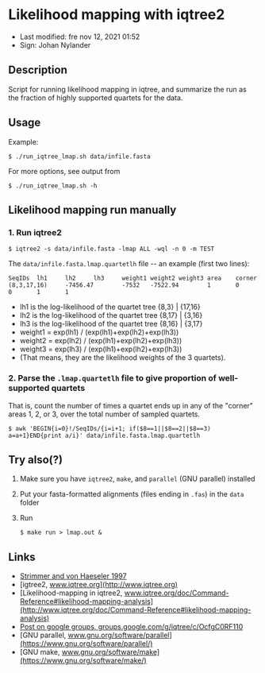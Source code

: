 # Likelihood mapping with iqtree2

- Last modified: fre nov 12, 2021  01:52
- Sign: Johan Nylander


## Description

Script for running likelihood mapping in iqtree, and summarize the run as the
fraction of highly supported quartets for the data.


## Usage

Example:

    $ ./run_iqtree_lmap.sh data/infile.fasta

For more options, see output from

    $ ./run_iqtree_lmap.sh -h


## Likelihood mapping run manually


### 1. Run iqtree2

    $ iqtree2 -s data/infile.fasta -lmap ALL -wql -n 0 -m TEST

The `data/infile.fasta.lmap.quartetlh` file -- an example (first two lines):

    SeqIDs  lh1     lh2     lh3     weight1 weight2 weight3 area    corner
    (8,3,17,16)     -7456.47        -7532   -7522.94        1       0       0       1       1

- lh1 is the log-likelihood of the quartet tree {8,3} | {17,16}
- lh2 is the log-likelihood of the quartet tree {8,17} | {3,16}
- lh3 is the log-likelihood of the quartet tree {8,16} | {3,17}
- weight1 = exp(lh1) / (exp(lh1)+exp(lh2)+exp(lh3))
- weight2 = exp(lh2) / (exp(lh1)+exp(lh2)+exp(lh3))
- weight3 = exp(lh3) / (exp(lh1)+exp(lh2)+exp(lh3))
- (That means, they are the likelihood weights of the 3 quartets).


### 2. Parse the `.lmap.quartetlh` file to give proportion of well-supported quartets

That is, count the number of times a quartet ends up in any of the "corner"
areas 1, 2, or 3, over the total number of sampled quartets.

    $ awk 'BEGIN{i=0}!/SeqIDs/{i=i+1; if($8==1||$8==2||$8==3) a=a+1}END{print a/i}' data/infile.fasta.lmap.quartetlh


## Try also(?)

1. Make sure you have `iqtree2`, `make`, and `parallel` (GNU parallel) installed
2. Put your fasta-formatted alignments (files ending in `.fas`) in the `data` folder
4. Run

       $ make run > lmap.out &


## Links

- [Strimmer and von Haeseler 1997](doc/Strimmer_von_Haeseler_1997.pdf)
- [igtree2, www.iqtree.org](http://www.iqtree.org)
- [Likelihood-mapping in iqtree2, www.iqtree.org/doc/Command-Reference#likelihood-mapping-analysis](http://www.iqtree.org/doc/Command-Reference#likelihood-mapping-analysis)
- [Post on google groups, groups.google.com/g/iqtree/c/OcfgC0RF110](https://groups.google.com/g/iqtree/c/OcfgC0RF110)
- [GNU parallel, www.gnu.org/software/parallel](https://www.gnu.org/software/parallel/)
- [GNU make, www.gnu.org/software/make](https://www.gnu.org/software/make/)

